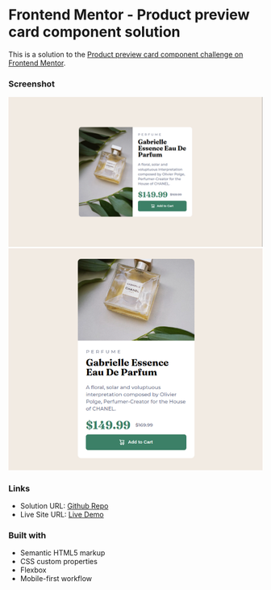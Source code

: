 # Frontend Mentor - Product preview card component solution

This is a solution to the
[Product preview card component challenge on Frontend Mentor](https://www.frontendmentor.io/challenges/product-preview-card-component-GO7UmttRfa).

### Screenshot

![Desktop version](image.png) ![Mobile version](image-1.png)

### Links

- Solution URL:
  [Github Repo](https://ahmad-kashkoush.github.io/FrontEnd-Mentors-exercices/product-preview-card-component-main/)
- Live Site URL:
  [Live Demo](https://ahmad-kashkoush.github.io/FrontEnd-Mentors-exercices/product-preview-card-component-main/)

### Built with

- Semantic HTML5 markup
- CSS custom properties
- Flexbox
- Mobile-first workflow
